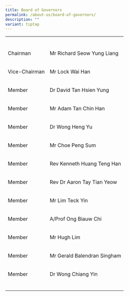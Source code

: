 ```yaml
---
title: Board of Governors
permalink: /about-us/board-of-governors/
description: ""
variant: tiptap
---
```

<table style="minWidth: 50px">
<colgroup>
<col>
<col>
</colgroup>
<tbody>
<tr>
<th rowspan="1" colspan="1">
<p></p>
</th>
<th rowspan="1" colspan="1">
<p></p>
</th>
</tr>
<tr>
<td rowspan="1" colspan="1">
<p>Chairman</p>
</td>
<td rowspan="1" colspan="1">
<p>Mr Richard Seow Yung Liang</p>
</td>
</tr>
<tr>
<td rowspan="1" colspan="1">
<p>Vice-Chairman</p>
</td>
<td rowspan="1" colspan="1">
<p>Mr Lock Wai Han</p>
</td>
</tr>
<tr>
<td rowspan="1" colspan="1">
<p>Member</p>
</td>
<td rowspan="1" colspan="1">
<p>Dr David Tan Hsien Yung</p>
</td>
</tr>
<tr>
<td rowspan="1" colspan="1">
<p>Member</p>
</td>
<td rowspan="1" colspan="1">
<p>Mr Adam Tan Chin Han</p>
</td>
</tr>
<tr>
<td rowspan="1" colspan="1">
<p>Member</p>
</td>
<td rowspan="1" colspan="1">
<p>Dr Wong Heng Yu</p>
</td>
</tr>
<tr>
<td rowspan="1" colspan="1">
<p>Member</p>
</td>
<td rowspan="1" colspan="1">
<p>Mr Choe Peng Sum</p>
</td>
</tr>
<tr>
<td rowspan="1" colspan="1">
<p>Member</p>
</td>
<td rowspan="1" colspan="1">
<p>Rev Kenneth Huang Teng Han</p>
</td>
</tr>
<tr>
<td rowspan="1" colspan="1">
<p>Member</p>
</td>
<td rowspan="1" colspan="1">
<p>Rev Dr Aaron Tay Tian Yeow</p>
</td>
</tr>
<tr>
<td rowspan="1" colspan="1">
<p>Member</p>
</td>
<td rowspan="1" colspan="1">
<p>Mr Lim Teck Yin</p>
</td>
</tr>
<tr>
<td rowspan="1" colspan="1">
<p>Member</p>
</td>
<td rowspan="1" colspan="1">
<p>A/Prof Ong Biauw Chi</p>
</td>
</tr>
<tr>
<td rowspan="1" colspan="1">
<p>Member</p>
</td>
<td rowspan="1" colspan="1">
<p>Mr Hugh Lim</p>
</td>
</tr>
<tr>
<td rowspan="1" colspan="1">
<p>Member</p>
</td>
<td rowspan="1" colspan="1">
<p>Mr Gerald Balendran Singham</p>
</td>
</tr>
<tr>
<td rowspan="1" colspan="1">
<p>Member</p>
</td>
<td rowspan="1" colspan="1">
<p>Dr Wong Chiang Yin</p>
</td>
</tr>
<tr>
<td rowspan="1" colspan="1">
<p></p>
</td>
<td rowspan="1" colspan="1">
<p></p>
</td>
</tr>
</tbody>
</table>
<p></p>